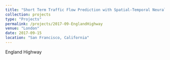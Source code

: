 ```yaml
---
title: "Short Term Traffic Flow Prediction with Spatial-Temporal Neural Networks on England Highway"
collection: projects
type: "Projects"
permalink: /projects/2017-09-EnglandHighway
venue: "London"
date: 2017-09-15
location: "San Francisco, California"
---
```


England Highway

